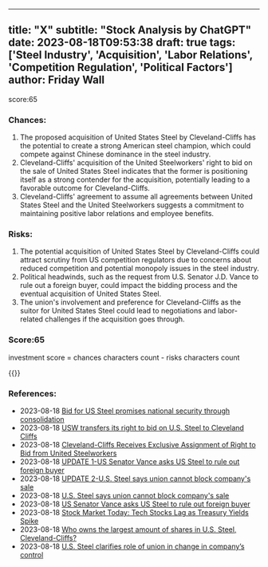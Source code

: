 
---
title: "X"
subtitle: "Stock Analysis by ChatGPT"
date: 2023-08-18T09:53:38
draft: true
tags: ['Steel Industry', 'Acquisition', 'Labor Relations', 'Competition Regulation', 'Political Factors']
author: Friday Wall
---

score:65
### Chances:
1. The proposed acquisition of United States Steel by Cleveland-Cliffs has the potential to create a strong American steel champion, which could compete against Chinese dominance in the steel industry.
2. Cleveland-Cliffs' acquisition of the United Steelworkers' right to bid on the sale of United States Steel indicates that the former is positioning itself as a strong contender for the acquisition, potentially leading to a favorable outcome for Cleveland-Cliffs.
3. Cleveland-Cliffs' agreement to assume all agreements between United States Steel and the United Steelworkers suggests a commitment to maintaining positive labor relations and employee benefits.
### Risks:
1. The potential acquisition of United States Steel by Cleveland-Cliffs could attract scrutiny from US competition regulators due to concerns about reduced competition and potential monopoly issues in the steel industry.
2. Political headwinds, such as the request from U.S. Senator J.D. Vance to rule out a foreign buyer, could impact the bidding process and the eventual acquisition of United States Steel.
3. The union's involvement and preference for Cleveland-Cliffs as the suitor for United States Steel could lead to negotiations and labor-related challenges if the acquisition goes through.
### Score:65
investment score = chances characters count - risks characters count

{{<tradingview symbol="NYSE:X">}}
### References:
- 2023-08-18 [Bid for US Steel promises national security through consolidation](https://finance.yahoo.com/m/dcf49a99-56ca-39a1-b01a-93419527e8cb/bid-for-us-steel-promises.html?.tsrc=rss)
- 2023-08-18 [USW transfers its right to bid on U.S. Steel to Cleveland Cliffs](https://finance.yahoo.com/m/c7ca218a-bf56-3faf-b57c-aded35401109/usw-transfers-its-right-to.html?.tsrc=rss)
- 2023-08-18 [Cleveland-Cliffs Receives Exclusive Assignment of Right to Bid from United Steelworkers](https://finance.yahoo.com/news/cleveland-cliffs-receives-exclusive-assignment-021300866.html?.tsrc=rss)
- 2023-08-18 [UPDATE 1-US Senator Vance asks US Steel to rule out foreign buyer](https://finance.yahoo.com/news/1-us-senator-vance-asks-013337258.html?.tsrc=rss)
- 2023-08-18 [UPDATE 2-U.S. Steel says union cannot block company's sale](https://finance.yahoo.com/news/1-u-steel-says-union-012222608.html?.tsrc=rss)
- 2023-08-18 [U.S. Steel says union cannot block company's sale](https://finance.yahoo.com/news/u-steel-says-union-cannot-205826415.html?.tsrc=rss)
- 2023-08-18 [US Senator Vance asks US Steel to rule out foreign buyer](https://ca.finance.yahoo.com/news/us-senator-vance-asks-us-203543199.html?.tsrc=rss)
- 2023-08-18 [Stock Market Today: Tech Stocks Lag as Treasury Yields Spike](https://finance.yahoo.com/news/stock-market-today-tech-stocks-200942558.html?.tsrc=rss)
- 2023-08-18 [Who owns the largest amount of shares in U.S. Steel, Cleveland-Cliffs?](https://finance.yahoo.com/m/b9c589d6-521e-3a84-a7eb-1efc544c113c/who-owns-the-largest-amount.html?.tsrc=rss)
- 2023-08-18 [U.S. Steel clarifies role of union in change in company’s control](https://finance.yahoo.com/m/ec4d03fe-55f2-35ae-8ae8-c959c975688e/u.s.-steel-clarifies-role-of.html?.tsrc=rss)


                